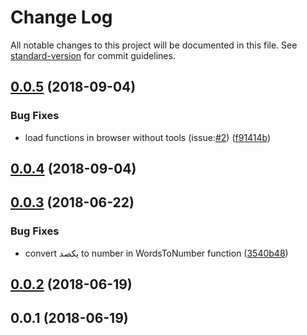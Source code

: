 # Change Log

All notable changes to this project will be documented in this file. See [standard-version](https://github.com/conventional-changelog/standard-version) for commit guidelines.

<a name="0.0.5"></a>
## [0.0.5](https://github.com/ali-master/persian-tools/compare/v0.0.4...v0.0.5) (2018-09-04)


### Bug Fixes

* load functions in browser without tools (issue:[#2](https://github.com/ali-master/persian-tools/issues/2)) ([f91414b](https://github.com/ali-master/persian-tools/commit/f91414b))



<a name="0.0.4"></a>
## [0.0.4](https://github.com/ali-master/persian-tools/compare/v0.0.3...v0.0.4) (2018-09-04)



<a name="0.0.3"></a>
## [0.0.3](https://github.com/ali-master/persian-tools/compare/v0.0.2...v0.0.3) (2018-06-22)


### Bug Fixes

* convert یکصد to number in WordsToNumber function ([3540b48](https://github.com/ali-master/persian-tools/commit/3540b48))



<a name="0.0.2"></a>
## [0.0.2](https://github.com/ali-master/persian-tools/compare/v0.0.1...v0.0.2) (2018-06-19)



<a name="0.0.1"></a>
## 0.0.1 (2018-06-19)

